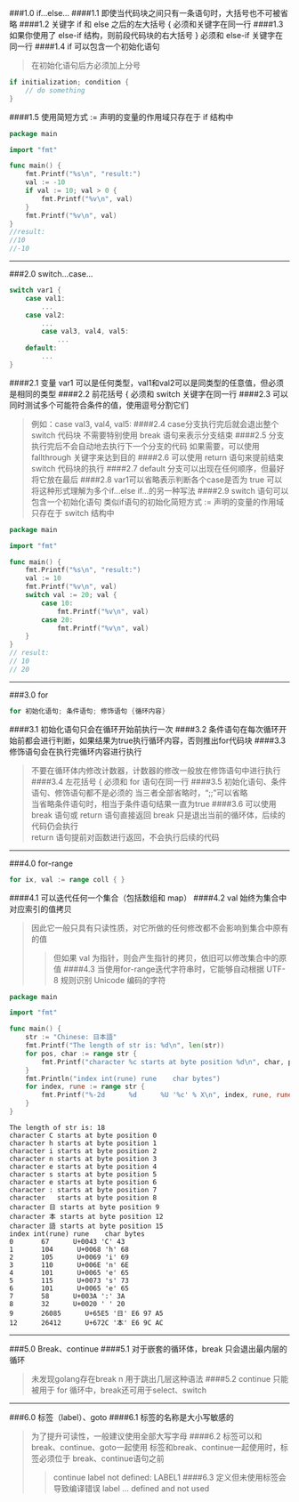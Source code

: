 ###1.0 if...else...
####1.1 即使当代码块之间只有一条语句时，大括号也不可被省略
####1.2 关键字 if 和 else 之后的左大括号 { 必须和关键字在同一行
####1.3 如果你使用了 else-if 结构，则前段代码块的右大括号 } 必须和 else-if 关键字在同一行
####1.4 if 可以包含一个初始化语句
>在初始化语句后方必须加上分号
```go
if initialization; condition {
	// do something
}
```
####1.5 使用简短方式 := 声明的变量的作用域只存在于 if 结构中
```go
package main

import "fmt"

func main() {
    fmt.Printf("%s\n", "result:")
    val := -10
    if val := 10; val > 0 {
	    fmt.Printf("%v\n", val)
    }
	fmt.Printf("%v\n", val)
}
//result:
//10
//-10
```
***
###2.0 switch...case...
```go
switch var1 {
	case val1:
		...
	case val2:
		...
        case val3, val4, val5:
            ...
	default:
		...
}
```
####2.1 变量 var1 可以是任何类型，val1和val2可以是同类型的任意值，但必须是相同的类型
####2.2 前花括号 { 必须和 switch 关键字在同一行
####2.3 可以同时测试多个可能符合条件的值，使用逗号分割它们
>例如：case val3, val4, val5:
####2.4 case分支执行完后就会退出整个 switch 代码块
>不需要特别使用 break 语句来表示分支结束
####2.5 分支执行完后不会自动地去执行下一个分支的代码
>如果需要，可以使用 fallthrough 关键字来达到目的
####2.6 可以使用 return 语句来提前结束 switch 代码块的执行
####2.7 default 分支可以出现在任何顺序，但最好将它放在最后
####2.8 var1可以省略表示判断各个case是否为 true
>可以将这种形式理解为多个if...else if...的另一种写法
####2.9 switch 语句可以包含一个初始化语句
>类似if语句的初始化简短方式 := 声明的变量的作用域只存在于 switch 结构中
```go
package main

import "fmt"

func main() {
    fmt.Printf("%s\n", "result:")
    val := 10
    fmt.Printf("%v\n", val)
    switch val := 20; val {
        case 10:
            fmt.Printf("%v\n", val)
        case 20:
            fmt.Printf("%v\n", val)
    }
}
// result:
// 10
// 20
```
***
###3.0 for
```go
for 初始化语句; 条件语句; 修饰语句 {循环内容}
```
####3.1 初始化语句只会在循环开始前执行一次
####3.2 条件语句在每次循环开始前都会进行判断，如果结果为true执行循环内容，否则推出for代码块
####3.3 修饰语句会在执行完循环内容进行执行
>不要在循环体内修改计数器，计数器的修改一般放在修饰语句中进行执行
####3.4 左花括号 { 必须和 for 语句在同一行
####3.5 初始化语句、条件语句、修饰语句都不是必须的
>当三者全部省略时，“;;”可以省略  
>当省略条件语句时，相当于条件语句结果一直为true
####3.6 可以使用 break 语句或 return 语句直接返回
>break 只是退出当前的循环体，后续的代码仍会执行  
>return 语句提前对函数进行返回，不会执行后续的代码
***
###4.0 for-range
```go
for ix, val := range coll { }
```
####4.1 可以迭代任何一个集合（包括数组和 map）
####4.2 val 始终为集合中对应索引的值拷贝
>因此它一般只具有只读性质，对它所做的任何修改都不会影响到集合中原有的值
>>但如果 val 为指针，则会产生指针的拷贝，依旧可以修改集合中的原值
####4.3 当使用for-range迭代字符串时，它能够自动根据 UTF-8 规则识别 Unicode 编码的字符
```go
package main

import "fmt"

func main() {
	str := "Chinese: 日本語"
	fmt.Printf("The length of str is: %d\n", len(str))
	for pos, char := range str {
    	fmt.Printf("character %c starts at byte position %d\n", char, pos)
	}
	fmt.Println("index int(rune) rune    char bytes")
	for index, rune := range str {
    	fmt.Printf("%-2d      %d      %U '%c' % X\n", index, rune, rune, rune, []byte(string(rune)))
	}
}
```
```
The length of str is: 18
character C starts at byte position 0
character h starts at byte position 1
character i starts at byte position 2
character n starts at byte position 3
character e starts at byte position 4
character s starts at byte position 5
character e starts at byte position 6
character : starts at byte position 7
character   starts at byte position 8
character 日 starts at byte position 9
character 本 starts at byte position 12
character 語 starts at byte position 15
index int(rune) rune    char bytes
0       67      U+0043 'C' 43
1       104      U+0068 'h' 68
2       105      U+0069 'i' 69
3       110      U+006E 'n' 6E
4       101      U+0065 'e' 65
5       115      U+0073 's' 73
6       101      U+0065 'e' 65
7       58      U+003A ':' 3A
8       32      U+0020 ' ' 20
9       26085      U+65E5 '日' E6 97 A5
12      26412      U+672C '本' E6 9C AC
```
***
###5.0  Break、continue
####5.1 对于嵌套的循环体，break 只会退出最内层的循环
>未发现golang存在break n 用于跳出几层这种语法
####5.2 continue 只能被用于 for 循环中，break还可用于select、switch 
***
###6.0 标签（label）、goto
####6.1 标签的名称是大小写敏感的
>为了提升可读性，一般建议使用全部大写字母
####6.2 标签可以和break、continue、goto一起使用
>标签和break、continue一起使用时，标签必须位于 break、continue语句之前
>>continue label not defined: LABEL1
####6.3 定义但未使用标签会导致编译错误
>label … defined and not used